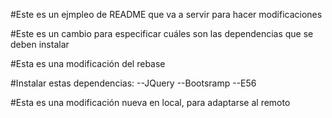 #Este es un ejmpleo de README que va a servir para hacer modificaciones

#Este es un cambio para especificar cuáles son las dependencias que se deben instalar

#Esta es una modificación del rebase

#Instalar estas dependencias:
 --JQuery
 --Bootsramp
 --E56

#Esta es una modificación nueva en local, para adaptarse al remoto
